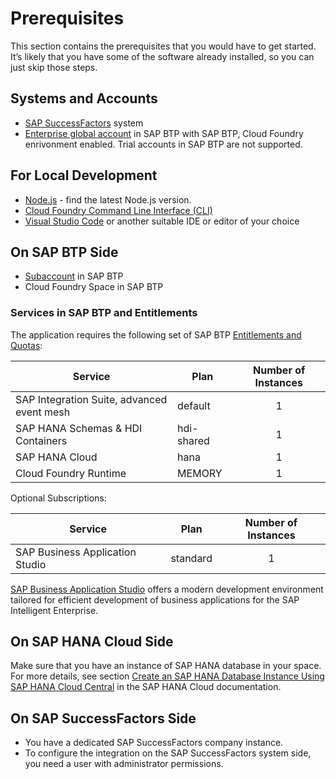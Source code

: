 # Prerequisites

This section contains the prerequisites that you would have to get started. It’s likely that you have some of the software already installed, so you can just skip those steps.

## Systems and Accounts

* [SAP SuccessFactors](https://help.sap.com/docs/SAP_SUCCESSFACTORS_HXM_SUITE) system
* [Enterprise global account](https://help.sap.com/products/BTP/65de2977205c403bbc107264b8eccf4b/8ed4a705efa0431b910056c0acdbf377.html?locale=en-US#loioc165d95ee700407eb181770901caec94) in SAP BTP with SAP BTP, Cloud Foundry enrivonment enabled. Trial accounts in SAP BTP are not supported.

## For Local Development

* [Node.js](https://nodejs.org/en/download/) - find the latest Node.js version.
* [Cloud Foundry Command Line Interface (CLI)](https://github.com/cloudfoundry/cli#downloads)
* [Visual Studio Code](https://code.visualstudio.com/download) or another suitable IDE or editor of your choice

## On SAP BTP Side

* [Subaccount](https://help.sap.com/products/BTP/65de2977205c403bbc107264b8eccf4b/8ed4a705efa0431b910056c0acdbf377.html?locale=en-US#loio8d6e3a0fa4ab43e4a421d3ed08128afa) in SAP BTP
* Cloud Foundry Space in SAP BTP


### Services in SAP BTP and Entitlements

The application requires the following set of SAP BTP [Entitlements and Quotas](https://help.sap.com/products/BTP/65de2977205c403bbc107264b8eccf4b/00aa2c23479d42568b18882b1ca90d79.html?locale=en-US):

| Service                           | Plan       | Number of Instances |
|-----------------------------------|------------|:-------------------:|
| SAP Integration Suite, advanced event mesh| default    |          1          |
| SAP HANA Schemas & HDI Containers | hdi-shared |          1          |
| SAP HANA Cloud                    | hana       |          1          |
| Cloud Foundry Runtime             | MEMORY     |          1          |


Optional Subscriptions:

| Service                           | Plan       | Number of Instances |
|-----------------------------------|------------|:-------------------:|
|SAP Business Application Studio	|standard    |         1           |


[SAP Business Application Studio](https://help.sap.com/products/SAP%20Business%20Application%20Studio?locale=en-US&version=Cloud) offers a modern development environment tailored for efficient development of business applications for the SAP Intelligent Enterprise.

## On SAP HANA Cloud Side

Make sure that you have an instance of SAP HANA database in your space. For more details, see section [Create an SAP HANA Database Instance Using SAP HANA Cloud Central](https://help.sap.com/docs/HANA_CLOUD/9ae9104a46f74a6583ce5182e7fb20cb/92c59db648b940f48105d62a34f099fc.html) in the SAP HANA Cloud documentation.

## On SAP SuccessFactors Side

- You have a dedicated SAP SuccessFactors company instance.
- To configure the integration on the SAP SuccessFactors system side, you need a user with administrator permissions.